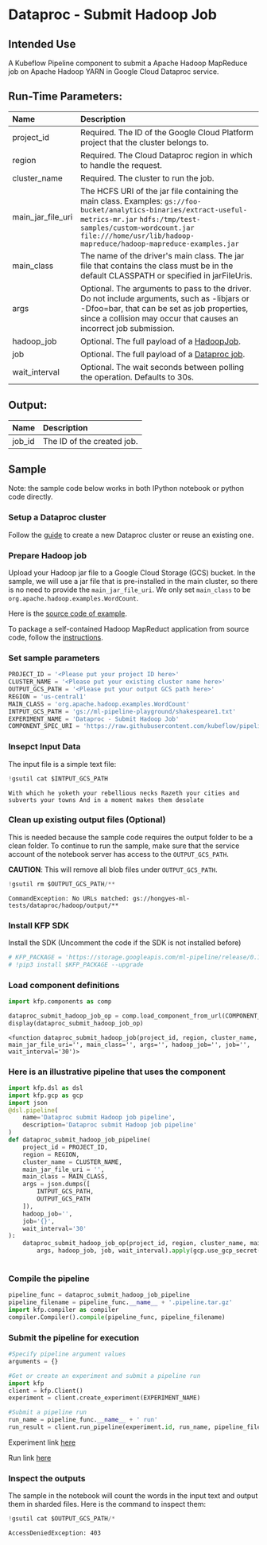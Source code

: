 
# Dataproc - Submit Hadoop Job

## Intended Use
A Kubeflow Pipeline component to submit a Apache Hadoop MapReduce job on Apache Hadoop YARN in Google Cloud Dataproc service. 

## Run-Time Parameters:
Name | Description
:--- | :----------
project_id | Required. The ID of the Google Cloud Platform project that the cluster belongs to.
region | Required. The Cloud Dataproc region in which to handle the request.
cluster_name | Required. The cluster to run the job.
main_jar_file_uri | The HCFS URI of the jar file containing the main class. Examples: `gs://foo-bucket/analytics-binaries/extract-useful-metrics-mr.jar` `hdfs:/tmp/test-samples/custom-wordcount.jar` `file:///home/usr/lib/hadoop-mapreduce/hadoop-mapreduce-examples.jar`
main_class | The name of the driver's main class. The jar file that contains the class must be in the default CLASSPATH or specified in jarFileUris. 
args | Optional. The arguments to pass to the driver. Do not include arguments, such as -libjars or -Dfoo=bar, that can be set as job properties, since a collision may occur that causes an incorrect job submission.
hadoop_job | Optional. The full payload of a [HadoopJob](https://cloud.google.com/dataproc/docs/reference/rest/v1/HadoopJob).
job | Optional. The full payload of a [Dataproc job](https://cloud.google.com/dataproc/docs/reference/rest/v1/projects.regions.jobs).
wait_interval | Optional. The wait seconds between polling the operation. Defaults to 30s.

## Output:
Name | Description
:--- | :----------
job_id | The ID of the created job.

## Sample

Note: the sample code below works in both IPython notebook or python code directly.

### Setup a Dataproc cluster
Follow the [guide](https://cloud.google.com/dataproc/docs/guides/create-cluster) to create a new Dataproc cluster or reuse an existing one.

### Prepare Hadoop job
Upload your Hadoop jar file to a Google Cloud Storage (GCS) bucket. In the sample, we will use a jar file that is pre-installed in the main cluster, so there is no need to provide the `main_jar_file_uri`. We only set `main_class` to be `org.apache.hadoop.examples.WordCount`.

Here is the [source code of example](https://github.com/apache/hadoop/blob/trunk/hadoop-mapreduce-project/hadoop-mapreduce-examples/src/main/java/org/apache/hadoop/examples/WordCount.java).

To package a self-contained Hadoop MapReduct application from source code, follow the [instructions](https://hadoop.apache.org/docs/current/hadoop-mapreduce-client/hadoop-mapreduce-client-core/MapReduceTutorial.html).

### Set sample parameters


```python
PROJECT_ID = '<Please put your project ID here>'
CLUSTER_NAME = '<Please put your existing cluster name here>'
OUTPUT_GCS_PATH = '<Please put your output GCS path here>'
REGION = 'us-central1'
MAIN_CLASS = 'org.apache.hadoop.examples.WordCount'
INTPUT_GCS_PATH = 'gs://ml-pipeline-playground/shakespeare1.txt'
EXPERIMENT_NAME = 'Dataproc - Submit Hadoop Job'
COMPONENT_SPEC_URI = 'https://raw.githubusercontent.com/kubeflow/pipelines/d2f5cc92a46012b9927209e2aaccab70961582dc/components/gcp/dataproc/submit_hadoop_job/component.yaml'
```

### Insepct Input Data
The input file is a simple text file:


```python
!gsutil cat $INTPUT_GCS_PATH
```

    With which he yoketh your rebellious necks Razeth your cities and subverts your towns And in a moment makes them desolate


### Clean up existing output files (Optional)
This is needed because the sample code requires the output folder to be a clean folder.
To continue to run the sample, make sure that the service account of the notebook server has access to the `OUTPUT_GCS_PATH`.

**CAUTION**: This will remove all blob files under `OUTPUT_GCS_PATH`.


```python
!gsutil rm $OUTPUT_GCS_PATH/**
```

    CommandException: No URLs matched: gs://hongyes-ml-tests/dataproc/hadoop/output/**


### Install KFP SDK
Install the SDK (Uncomment the code if the SDK is not installed before)


```python
# KFP_PACKAGE = 'https://storage.googleapis.com/ml-pipeline/release/0.1.12/kfp.tar.gz'
# !pip3 install $KFP_PACKAGE --upgrade
```

### Load component definitions


```python
import kfp.components as comp

dataproc_submit_hadoop_job_op = comp.load_component_from_url(COMPONENT_SPEC_URI)
display(dataproc_submit_hadoop_job_op)
```


    <function dataproc_submit_hadoop_job(project_id, region, cluster_name, main_jar_file_uri='', main_class='', args='', hadoop_job='', job='', wait_interval='30')>


### Here is an illustrative pipeline that uses the component


```python
import kfp.dsl as dsl
import kfp.gcp as gcp
import json
@dsl.pipeline(
    name='Dataproc submit Hadoop job pipeline',
    description='Dataproc submit Hadoop job pipeline'
)
def dataproc_submit_hadoop_job_pipeline(
    project_id = PROJECT_ID, 
    region = REGION,
    cluster_name = CLUSTER_NAME,
    main_jar_file_uri = '',
    main_class = MAIN_CLASS,
    args = json.dumps([
        INTPUT_GCS_PATH,
        OUTPUT_GCS_PATH
    ]), 
    hadoop_job='', 
    job='{}', 
    wait_interval='30'
):
    dataproc_submit_hadoop_job_op(project_id, region, cluster_name, main_jar_file_uri, main_class,
        args, hadoop_job, job, wait_interval).apply(gcp.use_gcp_secret('user-gcp-sa'))
    
```

### Compile the pipeline


```python
pipeline_func = dataproc_submit_hadoop_job_pipeline
pipeline_filename = pipeline_func.__name__ + '.pipeline.tar.gz'
import kfp.compiler as compiler
compiler.Compiler().compile(pipeline_func, pipeline_filename)
```

### Submit the pipeline for execution


```python
#Specify pipeline argument values
arguments = {}

#Get or create an experiment and submit a pipeline run
import kfp
client = kfp.Client()
experiment = client.create_experiment(EXPERIMENT_NAME)

#Submit a pipeline run
run_name = pipeline_func.__name__ + ' run'
run_result = client.run_pipeline(experiment.id, run_name, pipeline_filename, arguments)
```


Experiment link <a href="/pipeline/#/experiments/details/bc344edd-4cce-4535-8b11-b34a65e549e9" target="_blank" >here</a>



Run link <a href="/pipeline/#/runs/details/23edc062-46b1-11e9-8b9e-42010a800110" target="_blank" >here</a>


### Inspect the outputs

The sample in the notebook will count the words in the input text and output them in sharded files. Here is the command to inspect them:


```python
!gsutil cat $OUTPUT_GCS_PATH/*
```

    AccessDeniedException: 403 

